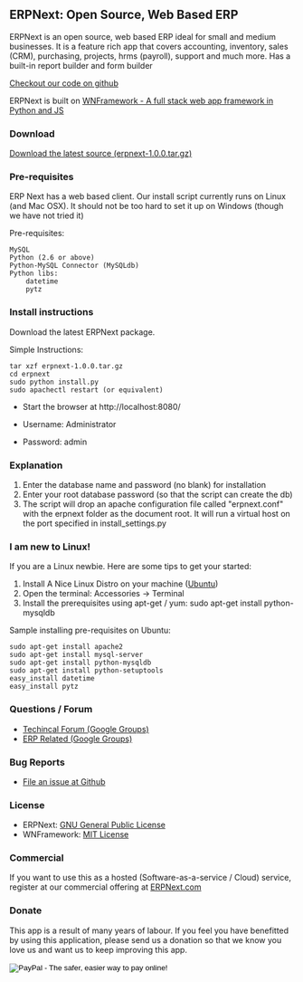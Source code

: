 ## ERPNext: Open Source, Web Based ERP

ERPNext is an open source, web based ERP ideal for small and medium businesses. It is a feature rich app that covers accounting, inventory, sales (CRM), purchasing, projects, hrms (payroll), support and much more. Has a built-in report builder and form builder

[Checkout our code on github](https://github.com/webnotes/erpnext)

ERPNext is built on [WNFramework - A full stack web app framework in Python and JS](https://github.com/webnotes/wnframwork)

### Download

<a href="http://erpnext.org/erpnext-1.0.0.tar.gz" softlink="false">Download the latest source (erpnext-1.0.0.tar.gz)</a>

### Pre-requisites

ERP Next has a web based client. Our install script currently runs on Linux (and Mac OSX). It should not be too hard to set it up on Windows (though we have not tried it)

Pre-requisites:

	MySQL
	Python (2.6 or above)
	Python-MySQL Connector (MySQLdb)
	Python libs: 
		datetime
		pytz


### Install instructions

Download the latest ERPNext package.

Simple Instructions:

	tar xzf erpnext-1.0.0.tar.gz
	cd erpnext
	sudo python install.py
	sudo apachectl restart (or equivalent)
	
- Start the browser at http://localhost:8080/
	
- Username: Administrator
- Password: admin
	

### Explanation

1. Enter the database name and password (no blank) for installation
2. Enter your root database password (so that the script can create the db)
3. The script will drop an apache configuration file called "erpnext.conf" with the erpnext folder as the document root. It will run a virtual host on the port specified in install_settings.py


### I am new to Linux!

If you are a Linux newbie. Here are some tips to get your started:

1. Install A Nice Linux Distro on your machine ([Ubuntu](http://www.ubuntu.com))
2. Open the terminal: Accessories -> Terminal
3. Install the prerequisites using apt-get / yum:
sudo apt-get install python-mysqldb

Sample installing pre-requisites on Ubuntu:

	sudo apt-get install apache2
	sudo apt-get install mysql-server
	sudo apt-get install python-mysqldb
	sudo apt-get install python-setuptools
	easy_install datetime
	easy_install pytz


### Questions / Forum

- [Techincal Forum (Google Groups)](http://groups.google.com/group/wnframework)
- [ERP Related (Google Groups)](http://groups.google.com/group/erpnext-user-forum)


### Bug Reports

- [File an issue at Github](https://github.com/webnotes/erpnext/issues)


### License

- ERPNext: [GNU General Public License](http://www.gnu.org/copyleft/gpl.html)
- WNFramework: [MIT License](http://www.opensource.org/licenses/mit-license.php)

### Commercial

If you want to use this as a hosted (Software-as-a-service / Cloud) service, register at our commercial offering at [ERPNext.com](https://erpnext.com)


### Donate

This app is a result of many years of labour. If you feel you have benefitted by using this application, please send us a donation so that we know you love us and want us to keep improving this app.

<form action="https://www.paypal.com/cgi-bin/webscr" method="post">
<input type="hidden" name="cmd" value="_donations">
<input type="hidden" name="business" value="rmehta@gmail.com">
<input type="hidden" name="lc" value="US">
<input type="hidden" name="item_name" value="Web Notes Technologies Pvt Ltd">
<input type="hidden" name="item_number" value="erpnext">
<input type="hidden" name="no_note" value="0">
<input type="hidden" name="currency_code" value="USD">
<input type="hidden" name="bn" value="PP-DonationsBF:btn_donateCC_LG.gif:NonHostedGuest">
<input type="image" src="https://www.paypalobjects.com/en_US/i/btn/btn_donateCC_LG.gif" border="0" name="submit" alt="PayPal - The safer, easier way to pay online!">
<img alt="" border="0" src="https://www.paypalobjects.com/en_US/i/scr/pixel.gif" width="1" height="1">
</form>



